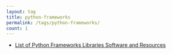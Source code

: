 ```yaml
---
layout: tag
title: python-frameworks
permalink: /tags/python-frameworks/
count: 1
---
```


- [List of Python Frameworks Libraries Software and Resources](https://samirpaulb.github.io/blog-jekyll/posts/list-of-python-frameworks-libraries-software-and-resources/)
